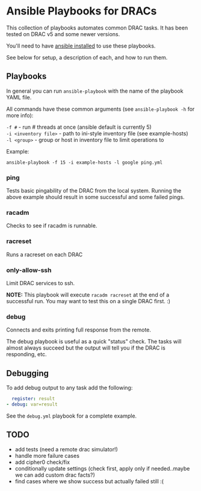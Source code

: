 Ansible Playbooks for DRACs
======
This collection of playbooks automates common DRAC tasks.  It has been tested on DRAC v5 and some newer versions.

You'll need to have [ansible installed](http://docs.ansible.com/intro_installation.html) to use these playbooks.

See below for setup, a description of each, and how to run them.


## Playbooks
In general you can run `ansible-playbook` with the name of the playbook YAML file.

All commands have these common arguments (see `ansible-playbook -h` for more info):

`-f #` - run # threads at once (ansible default is currently 5)  
`-i <inventory file>` - path to ini-style inventory file (see example-hosts)  
`-l <group>` - group or host in inventory file to limit operations to  

Example:

`ansible-playbook -f 15 -i example-hosts -l google ping.yml`

### ping
Tests basic pingability of the DRAC from the local system.  Running the above example should result in some successful and some failed pings.

### racadm
Checks to see if racadm is runnable.

### racreset
Runs a racreset on each DRAC

### only-allow-ssh
Limit DRAC services to ssh.

**NOTE:** This playbook will execute `racadm racreset` at the end of a successful run.  You may want to test this on a single DRAC first. :)

### debug
Connects and exits printing full response from the remote.

The debug playbook is useful as a quick "status" check.  The tasks will almost always succeed but the output will tell you if the DRAC is responding, etc.

## Debugging
To add debug output to any task add the following:
```yaml
  register: result
- debug: var=result
```

See the `debug.yml` playbook for a complete example.  

## TODO
- add tests (need a remote drac simulator!)
- handle more failure cases
- add cipher0 check/fix
- conditionally update settings (check first, apply only if needed..maybe we can add custom drac facts?)
- find cases where we show success but actually failed still :(